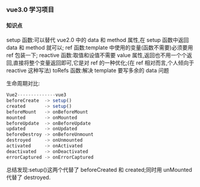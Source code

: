 ### vue3.0 学习项目

#### 知识点

setup 函数:可以替代 vue2.0 中的 data 和 method 属性,在 setup 函数中返回 data 和 method 就可以;
ref 函数:template 中使用的变量(函数不需要)必须要用 ref 包装一下;
reactive 函数:取值和设值不需要 value 属性,返回也不用一个个返回,直接将整个变量返回即可,它是对 ref 的一种优化;(在 ref 相对而言,个人倾向于 reactive 这种写法)
toRefs 函数:解决 template 要写多余的 data 问题

生命周期对比:

```js
Vue2--------------vue3
beforeCreate  -> setup()
created       -> setup()
beforeMount   -> onBeforeMount
mounted       -> onMounted
beforeUpdate  -> onBeforeUpdate
updated       -> onUpdated
beforeDestroy -> onBeforeUnmount
destroyed     -> onUnmounted
activated     -> onActivated
deactivated   -> onDeactivated
errorCaptured -> onErrorCaptured
```

总结发现:setup()这两个代替了 beforeCreated 和 created;同时用 unMounted 代替了 destroyed.
